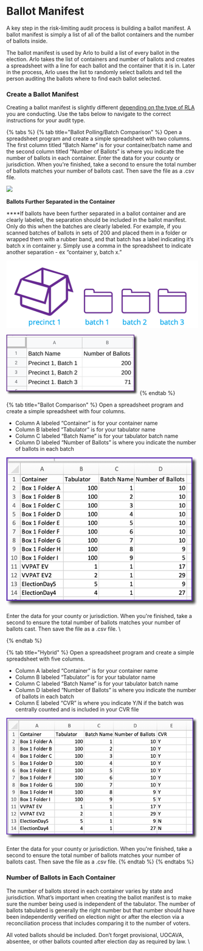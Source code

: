 # Ballot Manifest

A key step in the risk-limiting audit process is building a ballot manifest. A ballot manifest is simply a list of all of the ballot containers and the number of ballots inside.

The ballot manifest is used by Arlo to build a list of every ballot in the election. Arlo takes the list of containers and number of ballots and creates a spreadsheet with a line for each ballot and the container that it is in. Later in the process, Arlo uses the list to randomly select ballots and tell the person auditing the ballots where to find each ballot selected.  &#x20;

### **Create a Ballot Manifest**&#x20;

Creating a ballot manifest is slightly different [depending on the type of RLA](../../audit-types.md) you are conducting.  Use the tabs below to navigate to the correct instructions for your audit type.

{% tabs %}
{% tab title="Ballot Polling/Batch Comparison" %}
Open a spreadsheet program and create a simple spreadsheet with two columns. The first column titled “Batch Name” is for your container/batch name and the second column titled “Number of Ballots” is where you indicate the number of ballots in each container. Enter the data for your county or jurisdiction. When you're finished, take a second to ensure the total number of ballots matches your number of ballots cast.  Then save the file as a .csv file.

![](https://lh3.googleusercontent.com/X3J\_2kW5iuxOJ560YljIUhw40KPhto4m8JH6ceq7SFGbnqJFZCzj\_F2D5xA2oVWEduWIlnPQ1gsgXvhR9XIrGOegZOkNYsFZvkPDhROm7TlHIH84Ralrn18uf3w0jSDffkVm1UNf)

**Ballots Further Separated in the Container​**

**​**If ballots have been further separated in a ballot container and are clearly labeled, the separation should be included in the ballot manifest. Only do this when the batches are clearly labeled. For example, if you scanned batches of ballots in sets of 200 and placed them in a folder or wrapped them with a rubber band, and that batch has a label indicating it’s batch x in container y. Simply use a comma in the spreadsheet to indicate another separation - ex “container y, batch x.”

![](<../../.gitbook/assets/image (9).png>)

![](<../../.gitbook/assets/image (8).png>)
{% endtab %}

{% tab title="Ballot Comparison" %}
Open a spreadsheet program and create a simple spreadsheet with four columns.

* Column A labeled “Container” is for your container name&#x20;
* Column B labeled “Tabulator” is for your tabulator name
* Column C labeled “Batch Name” is for your tabulator batch name
* Column D labeled  “Number of Ballots” is where you indicate the number of ballots in each batch

![](<../../.gitbook/assets/image (74) (1).png>)

Enter the data for your county or jurisdiction. When you're finished, take a second to ensure the total number of ballots matches your number of ballots cast.  Then save the file as a .csv file. \

{% endtab %}

{% tab title="Hybrid" %}
Open a spreadsheet program and create a simple spreadsheet with five columns.

* Column A labeled “Container” is for your container name&#x20;
* Column B labeled “Tabulator” is for your tabulator name
* Column C labeled “Batch Name” is for your tabulator batch name
* Column D labeled  “Number of Ballots” is where you indicate the number of ballots in each batch
* Column E labeled “CVR” is where you indicate Y/N if the batch was centrally counted and is included in your CVR file

![](<../../.gitbook/assets/image (76) (1).png>)

Enter the data for your county or jurisdiction. When you're finished, take a second to ensure the total number of ballots matches your number of ballots cast.  Then save the file as a .csv file.&#x20;
{% endtab %}
{% endtabs %}

### **Number of Ballots in Each Container​**

The number of ballots stored in each container varies by state and jurisdiction. What’s important when creating the ballot manifest is to make sure the number being used is independent of the tabulator. The number of ballots tabulated is generally the right number but that number should have been independently verified on election night or after the election via a reconciliation process that includes comparing it to the number of voters.​​

All voted ballots should be included. Don’t forget provisional, UOCAVA, absentee, or other ballots counted after election day as required by law. \

